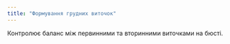```yaml
---
title: "Формування грудних виточок"
---
```


Контролює баланс між первинними та вторинними виточками на бюсті.




